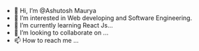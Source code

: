 - 👋 Hi, I’m @Ashutosh Maurya
- 👀 I’m interested in Web developing and Software Engineering.
- 🌱 I’m currently learning React Js...
- 💞️ I’m looking to collaborate on ...
- 📫 How to reach me ...

<!---
Ashutosh-Maurya-87/Ashutosh-Maurya-87 is a ✨ special ✨ repository because its `README.md` (this file) appears on your GitHub profile.
You can click the Preview link to take a look at your changes.
--->
